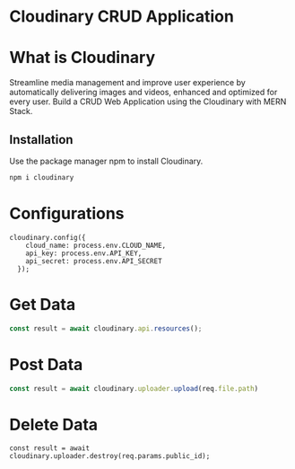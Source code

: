 # Cloudinary CRUD Application
# What is Cloudinary
Streamline media management and improve user experience by automatically delivering images and videos, enhanced and optimized for every user.
Build a CRUD Web Application using the Cloudinary with MERN Stack.

## Installation

Use the package manager npm to install Cloudinary.

```bash
npm i cloudinary
```

# Configurations
```
cloudinary.config({
    cloud_name: process.env.CLOUD_NAME,
    api_key: process.env.API_KEY,
    api_secret: process.env.API_SECRET
  });
```
# Get Data
```JavaScript
const result = await cloudinary.api.resources();
```
# Post Data
```JavaScript
const result = await cloudinary.uploader.upload(req.file.path)
```
# Delete Data
```JavaScipt
const result = await cloudinary.uploader.destroy(req.params.public_id);
```